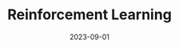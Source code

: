 ---
title: "Reinforcement Learning"
collection: Teaching assistant
type: "Graduate course"
role: Teaching assistant
permalink: /teaching/2023-Reinforcement Learning
venue: "Southern University of Science and Technology, Department of computer science and engineering"
date: 2023-09-01
---